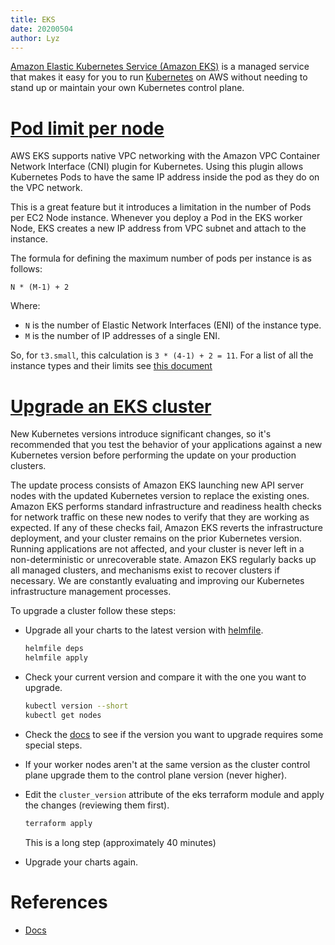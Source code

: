 ```yaml
---
title: EKS
date: 20200504
author: Lyz
---
```


[Amazon Elastic Kubernetes Service (Amazon
EKS)](https://docs.aws.amazon.com/eks/latest/userguide/what-is-eks.html) is
a managed service that makes it easy for you to run [Kubernetes](kubernetes.md) on AWS without
needing to stand up or maintain your own Kubernetes control plane.

# [Pod limit per node](https://www.linkedin.com/pulse/aws-eks-maximum-number-pods-per-ec2-node-instance-george-tsopouridis)

AWS EKS supports native VPC networking with the Amazon VPC Container Network
Interface (CNI) plugin for Kubernetes. Using this plugin allows Kubernetes Pods
to have the same IP address inside the pod as they do on the VPC network.

This is a great feature but it introduces a limitation in the number of Pods per
EC2 Node instance. Whenever you deploy a Pod in the EKS worker Node, EKS creates
a new IP address from VPC subnet and attach to the instance.

The formula for defining the maximum number of pods per instance is as follows:

```
N * (M-1) + 2
```

Where:

* `N` is the number of Elastic Network Interfaces (ENI) of the instance type.
* `M` is the number of IP addresses of a single ENI.

So, for `t3.small`, this calculation is `3 * (4-1) + 2 = 11`. For a list of all
the instance types and their limits see [this document](https://github.com/awslabs/amazon-eks-ami/blob/master/files/eni-max-pods.txt)

# [Upgrade an EKS cluster](https://docs.aws.amazon.com/eks/latest/userguide/update-cluster.html)

New Kubernetes versions introduce significant changes, so it's recommended that
you test the behavior of your applications against a new Kubernetes version
before performing the update on your production clusters.

The update process consists of Amazon EKS launching new API server nodes with
the updated Kubernetes version to replace the existing ones. Amazon EKS performs
standard infrastructure and readiness health checks for network traffic on these
new nodes to verify that they are working as expected. If any of these checks
fail, Amazon EKS reverts the infrastructure deployment, and your cluster remains
on the prior Kubernetes version. Running applications are not affected, and your
cluster is never left in a non-deterministic or unrecoverable state. Amazon EKS
regularly backs up all managed clusters, and mechanisms exist to recover
clusters if necessary. We are constantly evaluating and improving our Kubernetes
infrastructure management processes.

To upgrade a cluster follow these steps:

* Upgrade all your charts to the latest version with [helmfile](helmfile.md).
    ```bash
    helmfile deps
    helmfile apply
    ```
* Check your current version and compare it with the one you want to upgrade.
    ```bash
    kubectl version --short
    kubectl get nodes
    ```
* Check the
    [docs](https://docs.aws.amazon.com/eks/latest/userguide/update-cluster.html)
    to see if the version you want to upgrade requires some special steps.
* If your worker nodes aren't at the same version as the cluster control plane
    upgrade them to the control plane version (never higher).
* Edit the `cluster_version` attribute of the eks terraform module and apply the
    changes (reviewing them first).
    ```bash
    terraform apply
    ```

    This is a long step (approximately 40 minutes)
* Upgrade your charts again.

# References

* [Docs](https://docs.aws.amazon.com/eks/latest/userguide)
